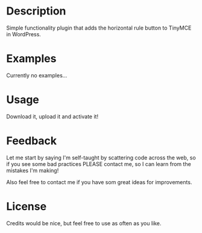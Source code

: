 # Description

Simple functionality plugin that adds the horizontal rule button to TinyMCE in WordPress.

# Examples

Currently no examples...

# Usage

Download it, upload it and activate it!

# Feedback

Let me start by saying I'm self-taught by scattering code across the web, so if you see some bad practices PLEASE contact me, so I can learn from the mistakes I'm making!

Also feel free to contact me if you have som great ideas for improvements.

# License

Credits would be nice, but feel free to use as often as you like.